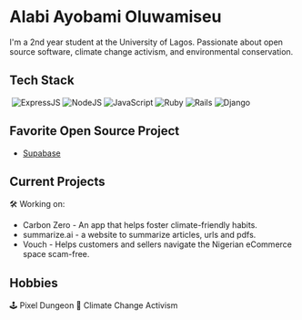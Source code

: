 # Alabi Ayobami Oluwamiseu



I'm a 2nd year student at the University of Lagos. Passionate about open source software, climate change activism, and environmental conservation.

## Tech Stack
<p>
<img alt="" src="https://img.shields.io/badge/Flutter-0000FF.svg?&style=for-the-badge&logo=Flutter&logoColor=white" />
<img alt="ExpressJS" src="https://img.shields.io/badge/express.js-43001.svg?&style=for-the-badge&logo=node.js&logoColor=white"/>
<img alt="NodeJS" src="https://img.shields.io/badge/node.js-43853D.svg?&style=for-the-badge&logo=node.js&logoColor=white"/>
<img alt="JavaScript" src="https://img.shields.io/badge/javascript-323330.svg?&style=for-the-badge&logo=javascript&logoColor=%23F7DF1E"/>
<img alt="Ruby" src="https://img.shields.io/badge/ruby-CC342D.svg?&style=for-the-badge&logo=ruby&logoColor=white" />
<img alt="Rails" src="https://img.shields.io/badge/rails-CC0000.svg?&style=for-the-badge&logo=ruby-on-rails&logoColor=white"/>
<img alt="Django" src="https://img.shields.io/badge/Django-CC0010.svg?&style=for-the-badge&logo=django&logoColor=white"/>
</p>

## Favorite Open Source Project
- [Supabase](https://www.supabase.io/)


## Current Projects
🛠 Working on:
- Carbon Zero - An app that helps foster climate-friendly habits.
- summarize.ai - a website to summarize articles, urls and pdfs.
- Vouch - Helps customers and sellers navigate the Nigerian eCommerce space scam-free.

## Hobbies
🕹 Pixel Dungeon
🌳 Climate Change Activism
